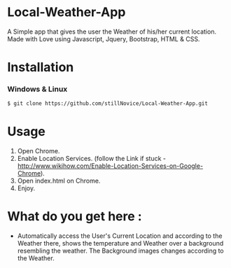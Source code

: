 # Local-Weather-App
A Simple app that gives the user the Weather of his/her current location. Made with Love using Javascript, Jquery, Bootstrap, HTML &amp; CSS.

# Installation
### Windows & Linux
```sh
$ git clone https://github.com/stillNovice/Local-Weather-App.git

```

# Usage
1. Open Chrome.
2. Enable Location Services. (follow the Link if stuck - http://www.wikihow.com/Enable-Location-Services-on-Google-Chrome).
3. Open index.html on Chrome.
4. Enjoy.

# What do you get here :
- Automatically access the User's Current Location and according to the Weather there, shows the temperature and Weather over a background resembling the weather.
The Background images changes according to the Weather.
